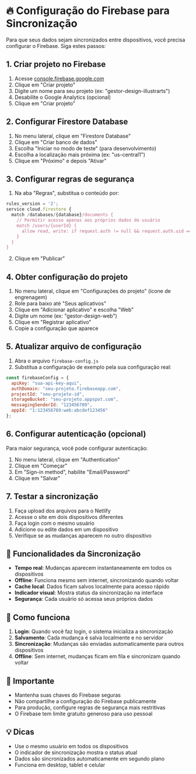 # 🔥 Configuração do Firebase para Sincronização

Para que seus dados sejam sincronizados entre dispositivos, você precisa configurar o Firebase. Siga estes passos:

## 1. Criar projeto no Firebase

1. Acesse [console.firebase.google.com](https://console.firebase.google.com)
2. Clique em "Criar projeto"
3. Digite um nome para seu projeto (ex: "gestor-design-illustrarts")
4. Desabilite o Google Analytics (opcional)
5. Clique em "Criar projeto"

## 2. Configurar Firestore Database

1. No menu lateral, clique em "Firestore Database"
2. Clique em "Criar banco de dados"
3. Escolha "Iniciar no modo de teste" (para desenvolvimento)
4. Escolha a localização mais próxima (ex: "us-central1")
5. Clique em "Próximo" e depois "Ativar"

## 3. Configurar regras de segurança

1. Na aba "Regras", substitua o conteúdo por:

```javascript
rules_version = '2';
service cloud.firestore {
  match /databases/{database}/documents {
    // Permitir acesso apenas aos próprios dados do usuário
    match /users/{userId} {
      allow read, write: if request.auth != null && request.auth.uid == userId;
    }
  }
}
```

2. Clique em "Publicar"

## 4. Obter configuração do projeto

1. No menu lateral, clique em "Configurações do projeto" (ícone de engrenagem)
2. Role para baixo até "Seus aplicativos"
3. Clique em "Adicionar aplicativo" e escolha "Web"
4. Digite um nome (ex: "gestor-design-web")
5. Clique em "Registrar aplicativo"
6. Copie a configuração que aparece

## 5. Atualizar arquivo de configuração

1. Abra o arquivo `firebase-config.js`
2. Substitua a configuração de exemplo pela sua configuração real:

```javascript
const firebaseConfig = {
  apiKey: "sua-api-key-aqui",
  authDomain: "seu-projeto.firebaseapp.com",
  projectId: "seu-projeto-id",
  storageBucket: "seu-projeto.appspot.com",
  messagingSenderId: "123456789",
  appId: "1:123456789:web:abcdef123456"
};
```

## 6. Configurar autenticação (opcional)

Para maior segurança, você pode configurar autenticação:

1. No menu lateral, clique em "Authentication"
2. Clique em "Começar"
3. Em "Sign-in method", habilite "Email/Password"
4. Clique em "Salvar"

## 7. Testar a sincronização

1. Faça upload dos arquivos para o Netlify
2. Acesse o site em dois dispositivos diferentes
3. Faça login com o mesmo usuário
4. Adicione ou edite dados em um dispositivo
5. Verifique se as mudanças aparecem no outro dispositivo

## 🔧 Funcionalidades da Sincronização

- **Tempo real**: Mudanças aparecem instantaneamente em todos os dispositivos
- **Offline**: Funciona mesmo sem internet, sincronizando quando voltar
- **Cache local**: Dados ficam salvos localmente para acesso rápido
- **Indicador visual**: Mostra status da sincronização na interface
- **Segurança**: Cada usuário só acessa seus próprios dados

## 📱 Como funciona

1. **Login**: Quando você faz login, o sistema inicializa a sincronização
2. **Salvamento**: Cada mudança é salva localmente e no servidor
3. **Sincronização**: Mudanças são enviadas automaticamente para outros dispositivos
4. **Offline**: Sem internet, mudanças ficam em fila e sincronizam quando voltar

## 🚨 Importante

- Mantenha suas chaves do Firebase seguras
- Não compartilhe a configuração do Firebase publicamente
- Para produção, configure regras de segurança mais restritivas
- O Firebase tem limite gratuito generoso para uso pessoal

## 💡 Dicas

- Use o mesmo usuário em todos os dispositivos
- O indicador de sincronização mostra o status atual
- Dados são sincronizados automaticamente em segundo plano
- Funciona em desktop, tablet e celular
